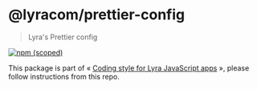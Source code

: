 # @lyracom/prettier-config

> Lyra's Prettier config

[![npm (scoped)](https://img.shields.io/npm/v/@lyracom/prettier-config)](https://www.npmjs.com/package/@lyracom/prettier-config)

This package is part of « [Coding style for Lyra JavaScript apps](https://github.com/lyra/coding-style) », please follow instructions from this repo.
